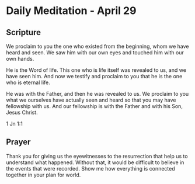 # Daily Meditation - April 29

## Scripture

We proclaim to you the one who existed from the beginning, whom we have heard
and seen. We saw him with our own eyes and touched him with our own hands. 

He is
the Word of life. This one who is life itself was revealed to us, and we have
seen him. And now we testify and proclaim to you that he is the one who is
eternal life. 

He was with the Father, and then he was revealed to us. We
proclaim to you what we ourselves have actually seen and heard so that you may
have fellowship with us. And our fellowship is with the Father and with his Son,
Jesus Christ.

1 Jn 1:1


## Prayer

Thank you for giving us the eyewitnesses to the resurrection that help us to
understand what happened.  Without that, it would be difficult to believe in 
the events that were recorded.  Show me how everything is connected together
in your plan for world.
